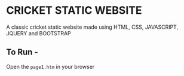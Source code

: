 # CRICKET STATIC WEBSITE
A classic cricket static website made using HTML, CSS, JAVASCRIPT, JQUERY and BOOTSTRAP

## To Run -
Open the `page1.htm` in your browser